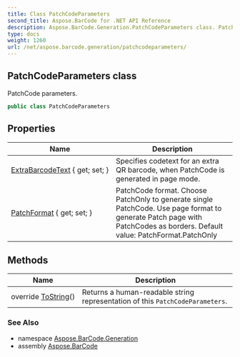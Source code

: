 ```yaml
---
title: Class PatchCodeParameters
second_title: Aspose.BarCode for .NET API Reference
description: Aspose.BarCode.Generation.PatchCodeParameters class. PatchCode parameters
type: docs
weight: 1260
url: /net/aspose.barcode.generation/patchcodeparameters/
---
```

## PatchCodeParameters class

PatchCode parameters.

```csharp
public class PatchCodeParameters
```

## Properties

| Name | Description |
| --- | --- |
| [ExtraBarcodeText](../../aspose.barcode.generation/patchcodeparameters/extrabarcodetext/) { get; set; } | Specifies codetext for an extra QR barcode, when PatchCode is generated in page mode. |
| [PatchFormat](../../aspose.barcode.generation/patchcodeparameters/patchformat/) { get; set; } | PatchCode format. Choose PatchOnly to generate single PatchCode. Use page format to generate Patch page with PatchCodes as borders. Default value: PatchFormat.PatchOnly |

## Methods

| Name | Description |
| --- | --- |
| override [ToString](../../aspose.barcode.generation/patchcodeparameters/tostring/)() | Returns a human-readable string representation of this `PatchCodeParameters`. |

### See Also

* namespace [Aspose.BarCode.Generation](../../aspose.barcode.generation/)
* assembly [Aspose.BarCode](../../)



